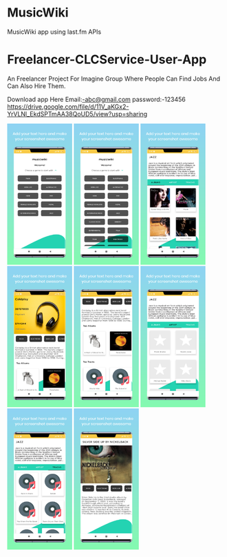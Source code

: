 # MusicWiki
MusicWiki app using last.fm APIs

# Freelancer-CLCService-User-App
An Freelancer Project For Imagine Group Where People Can Find Jobs And Can Also Hire Them. 

Download app Here 
Email:-abc@gmail.com
password:-123456
https://drive.google.com/file/d/11V_aKGx2-YrVLNl_EkdSPTmAA38QoUD5/view?usp=sharing

<div class="row">
    <img src="https://github.com/SURAJ1399/MusicWiki/blob/master/mw/a.png" width="30%">
<img src="https://github.com/SURAJ1399/MusicWiki/blob/master/mw/b.png" width="30%">

  <img src="https://github.com/SURAJ1399/MusicWiki/blob/master/mw/c.png" width="30%">
</div>
<div class="row">
    <img src="https://github.com/SURAJ1399/MusicWiki/blob/master/mw/d.png" width="30%">
<img src="https://github.com/SURAJ1399/MusicWiki/blob/master/mw/e.png" width="30%">

  <img src="https://github.com/SURAJ1399/MusicWiki/blob/master/mw/f.png" width="30%">

</div>
<div class="row">
    <img src="https://github.com/SURAJ1399/MusicWiki/blob/master/mw/g.png" width="30%">
<img src="https://github.com/SURAJ1399/MusicWiki/blob/master/mw/h.png" width="30%">

</div>

